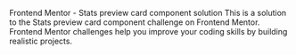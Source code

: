 Frontend Mentor - Stats preview card component solution
This is a solution to the Stats preview card component challenge on Frontend Mentor. Frontend Mentor challenges help you improve your coding skills by building realistic projects.
